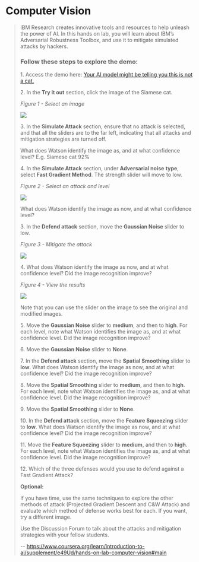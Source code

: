 # Computer Vision
> 
> IBM Research creates innovative tools and resources to help unleash the power of AI. In this hands on lab, you will learn about IBM’s Adversarial Robustness Toolbox, and use it to mitigate simulated attacks by hackers.
> 
> ### Follow these steps to explore the demo:
> 
> 1\. Access the demo here: [Your AI model might be telling you this is not a cat.](https://art-demo.mybluemix.net/?cm_mc_uid=59963159489715526067556&cm_mc_sid_50200000=57143911561485594784&cm_mc_sid_52640000=48611511561485594790)
> 
> 2\. In the **Try it out** section, click the image of the Siamese cat.
> 
> _Figure 1 - Select an image_
> 
> ![](https://d3c33hcgiwev3.cloudfront.net/imageAssetProxy.v1/CVVC7ZeTEemdeg7vqSp9lg_e832e1598e79489a15e640d956506bd2_Not-a-Cat-1.PNG?expiry=1592697600000&hmac=r7HwfGu_N7YlEEOuSmTmqtBIbfLqekcIYWwvUnSgCEg)
> 
> 3\. In the **Simulate Attack** section, ensure that no attack is selected, and that all the sliders are to the far left, indicating that all attacks and mitigation strategies are turned off.
> 
> What does Watson identify the image as, and at what confidence level? E.g. Siamese cat 92%
> 
> 4\. In the **Simulate Attack** section, under **Adversarial noise** **type**, select **Fast Gradient Method**. The strength slider will move to low.
> 
> _Figure 2 - Select an attack and level_
> 
> ![](https://d3c33hcgiwev3.cloudfront.net/imageAssetProxy.v1/b_6yPZeTEemLWBJtO-Ty2g_20a2be865c47f0224fa5f1a8d747e469_Not-a-Cat-2.PNG?expiry=1592697600000&hmac=UObrMfjecW6tq2NlS_VHsuxIWMSCkQVprrXEMihmWd8)
> 
> What does Watson identify the image as now, and at what confidence level?
> 
> 3\. In the **Defend attack** section, move the **Gaussian Noise** slider to low.
> 
> _Figure 3 - Mitigate the attack_
> 
> ![](https://d3c33hcgiwev3.cloudfront.net/imageAssetProxy.v1/zl16gpeTEemdeg7vqSp9lg_3ffba0df504d3027ac96e197fa60f692_Not-a-Cat-3.PNG?expiry=1592697600000&hmac=TU4mOk01hvqQErqJvqKgzXgYGbb7xL0umFBLcuFcco8)
> 
> 4\. What does Watson identify the image as now, and at what confidence level? Did the image recognition improve?
> 
> _Figure 4 - View the results_
> 
> ![](https://d3c33hcgiwev3.cloudfront.net/imageAssetProxy.v1/_1TgvZeTEembvgrcYyyFsg_dee78346a3a7f9b55274d6fed272f0a5_Not-a-Cat-4.PNG?expiry=1592697600000&hmac=-fl6VCwwG1jx28HueGheYpaOjjiIWq7S8q51Olltkfs)
> 
> Note that you can use the slider on the image to see the original and modified images. 
> 
> 5\. Move the **Gaussian Noise** slider to **medium**, and then to **high**. For each level, note what Watson identifies the image as, and at what confidence level. Did the image recognition improve?
> 
> 6\. Move the **Gaussian Noise** slider to **None**.
> 
> 7\. In the **Defend attack** section, move the **Spatial Smoothing** slider to **low**. What does Watson identify the image as now, and at what confidence level? Did the image recognition improve?
> 
> 8\. Move the **Spatial Smoothing** slider to **medium**, and then to **high**. For each level, note what Watson identifies the image as, and at what confidence level. Did the image recognition improve?
> 
> 9\. Move the **Spatial Smoothing** slider to **None**.
> 
> 10\. In the **Defend attack** section, move the **Feature Squeezing** slider to **low**. What does Watson identify the image as now, and at what confidence level? Did the image recognition improve?
> 
> 11\. Move the **Feature Squeezing** slider to **medium**, and then to **high**. For each level, note what Watson identifies the image as, and at what confidence level. Did the image recognition improve?
> 
> 12\. Which of the three defenses would you use to defend against a Fast Gradient Attack?
> 
> **Optional:**
> 
> If you have time, use the same techniques to explore the other methods of attack (Projected Gradient Descent and C&W Attack) and evaluate which method of defense works best for each. If you want, try a different image.
> 
> Use the Discussion Forum to talk about the attacks and mitigation strategies with your fellow students.
>
> -- https://www.coursera.org/learn/introduction-to-ai/supplement/e49Ud/hands-on-lab-computer-vision#main
